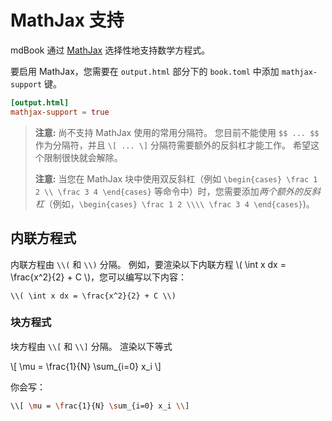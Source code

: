 # MathJax 支持

mdBook 通过 [MathJax](https://www.mathjax.org/) 选择性地支持数学方程式。

要启用 MathJax，您需要在 `output.html` 部分下的 `book.toml` 中添加 `mathjax-support` 键。

```toml
[output.html]
mathjax-support = true
```

> **注意:** 尚不支持 MathJax 使用的常用分隔符。 您目前不能使用 `$$ ... $$` 作为分隔符，并且 `\[ ... \]` 分隔符需要额外的反斜杠才能工作。 希望这个限制很快就会解除。
>
> **注意:** 当您在 MathJax 块中使用双反斜杠（例如 `\begin{cases} \frac 1 2 \\ \frac 3 4 \end{cases}` 等命令中）时，您需要添加*两个额外的反斜杠*（例如，`\begin{cases} \frac 1 2 \\\\ \frac 3 4 \end{cases}`)。

## 内联方程式

内联方程由 `\\(` 和 `\\)` 分隔。 例如，要渲染以下内联方程 \\( \int x dx = \frac{x^2}{2} + C \\)，您可以编写以下内容：

```text
\\( \int x dx = \frac{x^2}{2} + C \\)
```

### 块方程式

块方程由 `\\[` 和 `\\]` 分隔。 渲染以下等式

\\[ \mu = \frac{1}{N} \sum_{i=0} x_i \\]

你会写：

```bash
\\[ \mu = \frac{1}{N} \sum_{i=0} x_i \\]
```
